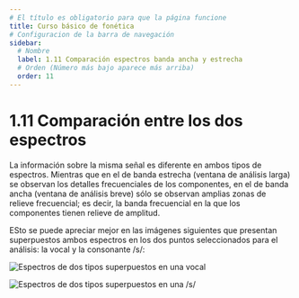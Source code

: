 ```yaml
---
# El título es obligatorio para que la página funcione
title: Curso básico de fonética
# Configuracion de la barra de navegación
sidebar:
  # Nombre
  label: 1.11 Comparación espectros banda ancha y estrecha
  # Orden (Número más bajo aparece más arriba)
  order: 11
---
```

# 1.11 Comparación entre los dos espectros

La información sobre la misma señal es diferente en ambos tipos de espectros. Mientras que en el de banda estrecha (ventana de análisis larga) se observan los detalles frecuenciales de los componentes, en el de banda ancha (ventana de análisis breve) sólo se observan amplias zonas de relieve frecuencial; es decir, la banda frecuencial en la que los componentes tienen relieve de amplitud.

ESto se puede apreciar mejor en las imágenes siguientes que presentan superpuestos ambos espectros en los dos puntos seleccionados para el análisis: la vocal y la consonante /s/:

![Espectros de dos tipos superpuestos en una vocal](/imagenes/espectro_ancho_estrecho_periodico.png)


![Espectros de dos tipos superpuestos en una /s/](/imagenes/espectro_ancho_estrecho_Aperiodico.png)
